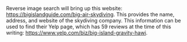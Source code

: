 Reverse image search will bring up this website: https://bigislandguide.com/big-air-skydiving. This provides the name, address, and website of the skydiving company. This information can be used to find their Yelp page, which has 59 reviews at the time of this writing: https://www.yelp.com/biz/big-island-gravity-hawi.